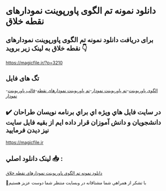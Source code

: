 # دانلود نمونه تم الگوی پاورپوینت نمودارهای نقطه خلاق

## برای دریافت دانلود نمونه تم الگوی پاورپوینت نمودارهای نقطه خلاق به لینک زیر بروید 👇

https://magicfile.ir/?p=3210

## تگ های فایل

-[الگوی پاورپوینت](https://magicfile.ir/product/%d9%86%d9%85%d9%88%d9%86%d9%87-%d8%aa%d9%85%d8%a7%d9%84%da%af%d9%88%db%8c-%d9%be%d8%a7%d9%88%d8%b1%d9%be%d9%88%db%8c%d9%86%d8%aa-%d9%86%d9%85%d9%88%d8%af%d8%a7%d8%b1%d9%87%d8%a7%db%8c-%d9%86%d9%82%d8%b7%d9%87-%d8%ae%d9%84%d8%a7%d9%82/)-[تم پاورپوینت نمودار](https://magicfile.ir/product/%d9%86%d9%85%d9%88%d9%86%d9%87-%d8%aa%d9%85%d8%a7%d9%84%da%af%d9%88%db%8c-%d9%be%d8%a7%d9%88%d8%b1%d9%be%d9%88%db%8c%d9%86%d8%aa-%d9%86%d9%85%d9%88%d8%af%d8%a7%d8%b1%d9%87%d8%a7%db%8c-%d9%86%d9%82%d8%b7%d9%87-%d8%ae%d9%84%d8%a7%d9%82/)-[تم پاورپوینت نمودارهای نقطه](https://magicfile.ir/product/%d9%86%d9%85%d9%88%d9%86%d9%87-%d8%aa%d9%85%d8%a7%d9%84%da%af%d9%88%db%8c-%d9%be%d8%a7%d9%88%d8%b1%d9%be%d9%88%db%8c%d9%86%d8%aa-%d9%86%d9%85%d9%88%d8%af%d8%a7%d8%b1%d9%87%d8%a7%db%8c-%d9%86%d9%82%d8%b7%d9%87-%d8%ae%d9%84%d8%a7%d9%82/)-[قالب پاورپوینت نمودار](https://magicfile.ir/product/%d9%86%d9%85%d9%88%d9%86%d9%87-%d8%aa%d9%85%d8%a7%d9%84%da%af%d9%88%db%8c-%d9%be%d8%a7%d9%88%d8%b1%d9%be%d9%88%db%8c%d9%86%d8%aa-%d9%86%d9%85%d9%88%d8%af%d8%a7%d8%b1%d9%87%d8%a7%db%8c-%d9%86%d9%82%d8%b7%d9%87-%d8%ae%d9%84%d8%a7%d9%82/)

## ✔️ در سايت فايل هاي ويژه اي براي برنامه نويسان طراحان دانشجويان و دانش آموزان قرار داده ايم از بقيه فايل سايت نيز ديدن فرماييد

https://magicfile.ir


## لينک دانلود اصلي 📥 :

[دانلود نمونه تم الگوی پاورپوینت نمودارهای نقطه خلاق](https://magicfile.ir/product/%d9%86%d9%85%d9%88%d9%86%d9%87-%d8%aa%d9%85%d8%a7%d9%84%da%af%d9%88%db%8c-%d9%be%d8%a7%d9%88%d8%b1%d9%be%d9%88%db%8c%d9%86%d8%aa-%d9%86%d9%85%d9%88%d8%af%d8%a7%d8%b1%d9%87%d8%a7%db%8c-%d9%86%d9%82%d8%b7%d9%87-%d8%ae%d9%84%d8%a7%d9%82/) 


🙏با تشکر از همراهي شما مشتاقانه در وبسایت منتظر شما دوست عزیز هستیم

